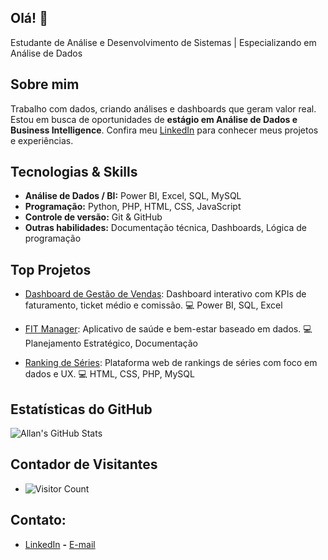 

## Olá! 👋 

Estudante de Análise e Desenvolvimento de Sistemas | Especializando em Análise de Dados  

## Sobre mim

Trabalho com dados, criando análises e dashboards que geram valor real. Estou em busca de oportunidades de **estágio em Análise de Dados e Business Intelligence**. Confira meu [LinkedIn](https://www.linkedin.com/in/allansiqueira1) para conhecer meus projetos e experiências.


## Tecnologias & Skills
- **Análise de Dados / BI:** Power BI, Excel, SQL, MySQL
- **Programação:** Python, PHP, HTML, CSS, JavaScript
- **Controle de versão:** Git & GitHub
- **Outras habilidades:** Documentação técnica, Dashboards, Lógica de programação


## Top Projetos

- [Dashboard de Gestão de Vendas](https://www.linkedin.com/in/allansiqueira1/): Dashboard interativo com KPIs de faturamento, ticket médio e comissão. 💻 Power BI, SQL, Excel

- [FIT Manager](https://www.linkedin.com/in/allansiqueira1/): Aplicativo de saúde e bem-estar baseado em dados. 💻 Planejamento Estratégico, Documentação

- [Ranking de Séries](https://www.linkedin.com/in/allansiqueira1/): Plataforma web de rankings de séries com foco em dados e UX. 💻 HTML, CSS, PHP, MySQL


## Estatísticas do GitHub

![Allan's GitHub Stats](https://github-readme-stats.vercel.app/api?username=Allanvs0&show_icons=true&hide_title=true&count_private=true&hide=prs&theme=radical)

## Contador de Visitantes

- ![Visitor Count](https://visitor-badge.laobi.icu/badge?page_id=Allanvs0.Allanvs0)

## Contato:

- [LinkedIn](https://www.linkedin.com/in/allansiqueira1)  **-** [E-mail](mailto:allanvieirasiqueira@gmail.com)


